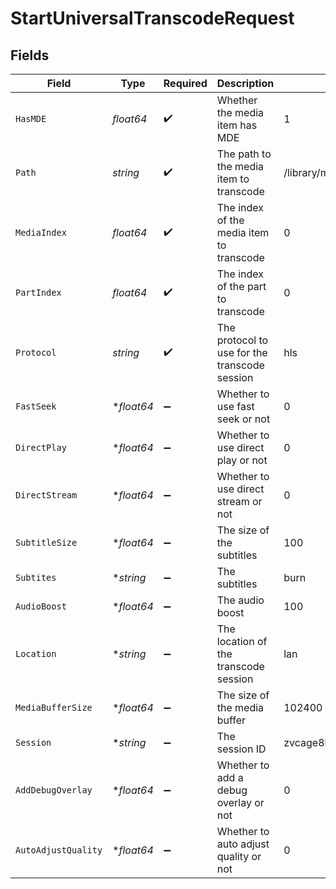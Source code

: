 # StartUniversalTranscodeRequest


## Fields

| Field                                         | Type                                          | Required                                      | Description                                   | Example                                       |
| --------------------------------------------- | --------------------------------------------- | --------------------------------------------- | --------------------------------------------- | --------------------------------------------- |
| `HasMDE`                                      | *float64*                                     | :heavy_check_mark:                            | Whether the media item has MDE                | 1                                             |
| `Path`                                        | *string*                                      | :heavy_check_mark:                            | The path to the media item to transcode       | /library/metadata/23409                       |
| `MediaIndex`                                  | *float64*                                     | :heavy_check_mark:                            | The index of the media item to transcode      | 0                                             |
| `PartIndex`                                   | *float64*                                     | :heavy_check_mark:                            | The index of the part to transcode            | 0                                             |
| `Protocol`                                    | *string*                                      | :heavy_check_mark:                            | The protocol to use for the transcode session | hls                                           |
| `FastSeek`                                    | **float64*                                    | :heavy_minus_sign:                            | Whether to use fast seek or not               | 0                                             |
| `DirectPlay`                                  | **float64*                                    | :heavy_minus_sign:                            | Whether to use direct play or not             | 0                                             |
| `DirectStream`                                | **float64*                                    | :heavy_minus_sign:                            | Whether to use direct stream or not           | 0                                             |
| `SubtitleSize`                                | **float64*                                    | :heavy_minus_sign:                            | The size of the subtitles                     | 100                                           |
| `Subtites`                                    | **string*                                     | :heavy_minus_sign:                            | The subtitles                                 | burn                                          |
| `AudioBoost`                                  | **float64*                                    | :heavy_minus_sign:                            | The audio boost                               | 100                                           |
| `Location`                                    | **string*                                     | :heavy_minus_sign:                            | The location of the transcode session         | lan                                           |
| `MediaBufferSize`                             | **float64*                                    | :heavy_minus_sign:                            | The size of the media buffer                  | 102400                                        |
| `Session`                                     | **string*                                     | :heavy_minus_sign:                            | The session ID                                | zvcage8b7rkioqcm8f4uns4c                      |
| `AddDebugOverlay`                             | **float64*                                    | :heavy_minus_sign:                            | Whether to add a debug overlay or not         | 0                                             |
| `AutoAdjustQuality`                           | **float64*                                    | :heavy_minus_sign:                            | Whether to auto adjust quality or not         | 0                                             |